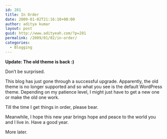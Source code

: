 ```yaml
---
id: 281
title: In Order
date: 2009-01-02T21:16:10+00:00
author: aditya kumar
layout: post
guid: http://www.adityeah.com/?p=281
permalink: /2009/01/02/in-order/
categories:
  - Blogging
---
```

**Update: The old theme is back :)**

Don&#8217;t be surprised. 

This blog has just gone through a successful upgrade. Apparently, the old theme is no longer supported and so what you see is the default WordPress theme. Depending on my patience level, I might just have to get a new one or make the old one work. 

Till the time I get things in order, please bear.

Meanwhile, I hope this new year brings hope and peace to the world you and I live in. Have a good year.

More later.